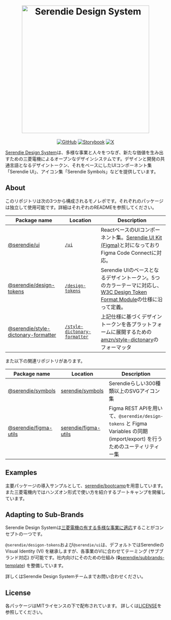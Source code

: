 <h1 align='center'><img src='https://github.com/user-attachments/assets/a6e4b78e-a50c-4c6b-b04a-bb159a826b65' width='400px' alt="Serendie Design System" title="Serendie Design System"/></h1>

<div align="center">

[![GitHub](https://img.shields.io/github/license/serendie/serendie)](https://github.com/serendie/serendie/blob/main/LICENSE)
[![Storybook](https://cdn.jsdelivr.net/gh/storybookjs/brand@main/badge/badge-storybook.svg)](https://storybook.serendie.design/)
[![X](https://img.shields.io/twitter/follow/SerendieDesign)](https://x.com/SerendieDesign/)

</div>

[Serendie Design System](https://serendie.design/)は、多様な事業と人々をつなぎ、新たな価値を生み出すための三菱電機によるオープンなデザインシステムです。デザインと開発の共通言語となるデザイントークン、それをベースにしたUIコンポーネント集「Serendie UI」、アイコン集「Serendie Symbols」などを提供しています。

## About

このリポジトリは次の3つから構成されるモノレポです。それぞれのパッケージは独立して使用可能です。詳細はそれぞれのREADMEを参照してください。

| Package name  | Location | Description |
| --- | --- | --- |
| [@serendie/ui](https://github.com/serendie/serendie/pkgs/npm/ui) | [`/ui`](/ui/) | ReactベースのUIコンポーネント集。[Serendie UI Kit (Figma)](https://www.figma.com/community/file/1433690846108785966)と対になっておりFigma Code Connectに対応。 |
| [@serendie/design-tokens](https://github.com/serendie/serendie/pkgs/npm/design-token) | [`/design-tokens`](/design-tokens/) | Serendie UIのベースとなるデザイントークン。5つのカラーテーマに対応し、[W3C Design Token Format Module](https://serendie.design/foundations/design-tokens/#section-6)の仕様に沿って定義。|
| [@serendie/style-dictonary-formatter](https://github.com/serendie/serendie/pkgs/npm/style-dictionary-formatter) | [`/style-dictonary-formatter`](/style-dictonary-formatter/) | 上記仕様に基づくデザイントークンを各プラットフォームに展開するための [amzn/style-dictonary](https://github.com/amzn/style-dictionary)のフォーマッタ |

また以下の関連リポジトリがあります。

| Package name  | Location | Description |
| --- | --- | --- |
| [@serendie/symbols](https://github.com/serendie/serendie-symbols/pkgs/npm/symbols) | [serendie/symbols](https://github.com/serendie/serendie-symbols) | Serendieらしい300種類以上のSVGアイコン集 |
| [@serendie/figma-utils](https://github.com/serendie/figma-utils/pkgs/npm/figma-utils) | [serendie/figma-utils](https://github.com/serendie/figma-utils) | Figma REST APIを用いて、`@serendie/design-tokens` と Figma Variables の同期 (import/export) を行うためのユーティリティー集 |

## Examples

主要パッケージの導入サンプルとして、[serendie/bootcamp](https://github.com/serendie/bootcamp)を用意しています。また三菱電機内ではハンズオン形式で使い方を紹介するブートキャンプを開催しています。

## Adapting to Sub-Brands

Serendie Design Systemは[三菱電機の有する多様な事業に適応](https://serendie.design/about/)することがコンセプトの一つです。

`@serendie/desigon-tokens`および`@serendie/ui`は、デフォルトではSerendieのVisual Identity (VI) を継承しますが、各事業のVIに合わせてテーミング (サブブランド対応) が可能です。社内向けにそのための仕組み (🔒️[serendie/subbrands-template](https://github.com/serendie/subbrands-template)) を整備しています。

詳しくはSerendie Design Systemチームまでお問い合わせください。

## License

各パッケージはMITライセンスの下で配布されています。 詳しくは[LICENSE](/LICENSE)を参照してください。
